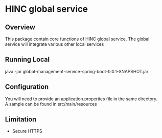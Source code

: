 # HINC global service

## Overview
This package contain core functions of HINC global service.
The global service will integrate various other local services

## Running Local
java -jar global-management-service-spring-boot-0.0.1-SNAPSHOT.jar

## Configuration
You will need to provide an application.properties file in the same directory. A sample can be found in src/main/resources 

## Limitation
- Secure HTTPS
